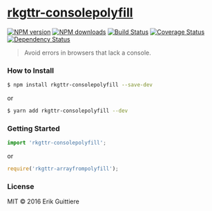# [rkgttr-consolepolyfill](https://github.com/rkgttr/rkgttr-consolepolyfill)

[![NPM version](http://img.shields.io/npm/v/rkgttr-consolepolyfill.svg?style=flat-square)](https://www.npmjs.com/package/rkgttr-consolepolyfill)
[![NPM downloads](http://img.shields.io/npm/dm/rkgttr-consolepolyfill.svg?style=flat-square)](https://www.npmjs.com/package/rkgttr-consolepolyfill)
[![Build Status](http://img.shields.io/travis/rkgttr/rkgttr-consolepolyfill/master.svg?style=flat-square)](https://travis-ci.org/rkgttr/rkgttr-consolepolyfill)
[![Coverage Status](https://img.shields.io/coveralls/rkgttr/rkgttr-consolepolyfill.svg?style=flat-square)](https://coveralls.io/rkgttr/rkgttr-consolepolyfill)
[![Dependency Status](http://img.shields.io/david/rkgttr/rkgttr-consolepolyfill.svg?style=flat-square)](https://david-dm.org/rkgttr/rkgttr-consolepolyfill)

> Avoid errors in browsers that lack a console.

### How to Install

```sh
$ npm install rkgttr-consolepolyfill --save-dev
```
or

```sh
$ yarn add rkgttr-consolepolyfill --dev
```

### Getting Started

```js
import 'rkgttr-consolepolyfill';
```

or

```js
require('rkgttr-arrayfrompolyfill');
```


### License

MIT © 2016 Erik Guittiere
